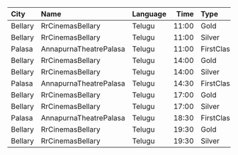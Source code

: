 | City    | Name                   | Language |  Time | Type       | Price | Capacity | Booked |
| :------ | :--------------------- | :------- | ----: | :--------- | ----: | -------: | -----: |
| Bellary | RrCinemasBellary       | Telugu   | 11:00 | Gold       |  150₹ |       86 |     42 |
| Bellary | RrCinemasBellary       | Telugu   | 11:00 | Silver     |  100₹ |       86 |      0 |
| Palasa  | AnnapurnaTheatrePalasa | Telugu   | 11:00 | FirstClass |   80₹ |      267 |    183 |
| Bellary | RrCinemasBellary       | Telugu   | 14:00 | Gold       |  150₹ |       86 |     42 |
| Bellary | RrCinemasBellary       | Telugu   | 14:00 | Silver     |  100₹ |       86 |      0 |
| Palasa  | AnnapurnaTheatrePalasa | Telugu   | 14:30 | FirstClass |   80₹ |      267 |    183 |
| Bellary | RrCinemasBellary       | Telugu   | 17:00 | Gold       |  150₹ |       86 |     42 |
| Bellary | RrCinemasBellary       | Telugu   | 17:00 | Silver     |  100₹ |       86 |      0 |
| Palasa  | AnnapurnaTheatrePalasa | Telugu   | 18:30 | FirstClass |   80₹ |      267 |    183 |
| Bellary | RrCinemasBellary       | Telugu   | 19:30 | Gold       |  150₹ |       86 |     42 |
| Bellary | RrCinemasBellary       | Telugu   | 19:30 | Silver     |  100₹ |       86 |      0 |